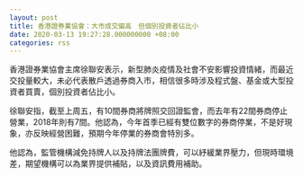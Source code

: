 ```yaml
---
layout: post
title: 香港證券業協會：大市成交偏高　但個別投資者佔比小
date: 2020-03-13 19:27:28.000000000 +08:00
categories: rss
---
```


香港證券業協會主席徐聯安表示，新型肺炎疫情及社會不安影響投資情緒，而最近交投量較大，未必代表散戶透過券商入市，相信很多時涉及程式盤、基金或大型投資者買賣，個別投資者佔比小。

徐聯安指，截至上周五，有10間券商將牌照交回證監會，而去年有22間券商停止營業，2018年則有7間。他認為，今年首季已經有雙位數字的券商停業，不是好現象，亦反映經營困難，預期今年停業的券商會特別多。

他認為，監管機構減免持牌人以及持牌法團牌費，可以紓緩業界壓力，但現時環境差，期望機構可以為業界提供補貼，以及資訊費用補助。
